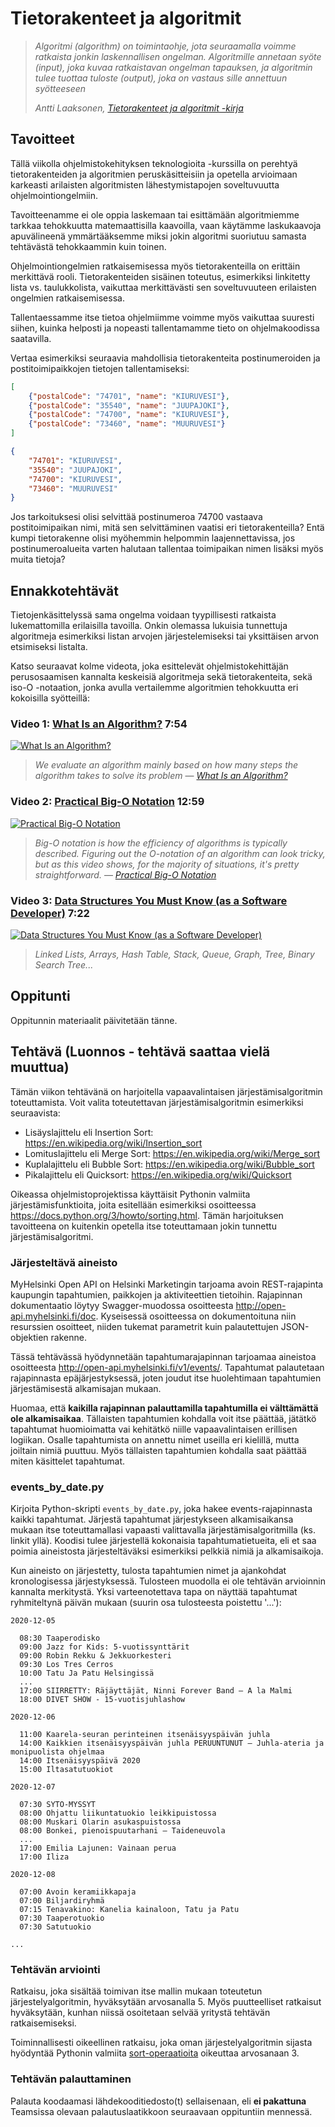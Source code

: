 # Tietorakenteet ja algoritmit


> *Algoritmi (algorithm) on toimintaohje, jota seuraamalla voimme ratkaista jonkin laskennallisen ongelman. Algoritmille annetaan syöte (input), joka
kuvaa ratkaistavan ongelman tapauksen, ja algoritmin tulee tuottaa tuloste (output), joka on vastaus sille annettuun syötteeseen*
>
> *Antti Laaksonen, [Tietorakenteet ja algoritmit -kirja](https://github.com/pllk/tirakirja/raw/master/tirakirja.pdf)*


## Tavoitteet

Tällä viikolla ohjelmistokehityksen teknologioita -kurssilla on perehtyä tietorakenteiden ja algoritmien peruskäsitteisiin ja opetella arvioimaan karkeasti arilaisten algoritmisten lähestymistapojen soveltuvuutta ohjelmointiongelmiin. 

Tavoitteenamme ei ole oppia laskemaan tai esittämään algoritmiemme tarkkaa tehokkuutta matemaattisilla kaavoilla, vaan käytämme laskukaavoja apuvälineenä ymmärtääksemme miksi jokin algoritmi suoriutuu samasta tehtävästä tehokkaammin kuin toinen.

Ohjelmointiongelmien ratkaisemisessa myös tietorakenteilla on erittäin merkittävä rooli. Tietorakenteiden sisäinen toteutus, esimerkiksi linkitetty lista vs. taulukkolista, vaikuttaa merkittävästi sen soveltuvuuteen erilaisten ongelmien ratkaisemisessa. 

Tallentaessamme itse tietoa ohjelmiimme voimme myös vaikuttaa suuresti siihen, kuinka helposti ja nopeasti tallentamamme tieto on ohjelmakoodissa saatavilla.

Vertaa esimerkiksi seuraavia mahdollisia tietorakenteita postinumeroiden ja postitoimipaikkojen tietojen tallentamiseksi:

```json
[
    {"postalCode": "74701", "name": "KIURUVESI"},
    {"postalCode": "35540", "name": "JUUPAJOKI"},
    {"postalCode": "74700", "name": "KIURUVESI"},
    {"postalCode": "73460", "name": "MUURUVESI"}
]
```

```json
{
    "74701": "KIURUVESI",
    "35540": "JUUPAJOKI",
    "74700": "KIURUVESI",
    "73460": "MUURUVESI"
}
```

Jos tarkoituksesi olisi selvittää postinumeroa 74700 vastaava postitoimipaikan nimi, mitä sen selvittäminen vaatisi eri tietorakenteilla? Entä kumpi tietorakenne olisi myöhemmin helpommin laajennettavissa, jos postinumeroalueita varten halutaan tallentaa toimipaikan nimen lisäksi myös muita tietoja?

## Ennakkotehtävät

Tietojenkäsittelyssä sama ongelma voidaan tyypillisesti ratkaista lukemattomilla erilaisilla tavoilla. Onkin olemassa lukuisia tunnettuja algoritmeja esimerkiksi listan arvojen järjestelemiseksi tai yksittäisen arvon etsimiseksi listalta. 

Katso seuraavat kolme videota, joka esittelevät ohjelmistokehittäjän perusosaamisen kannalta keskeisiä algoritmeja sekä tietorakenteita, sekä iso-O -notaation, jonka avulla vertailemme algoritmien tehokkuutta eri kokoisilla syötteillä:

### Video 1: [What Is an Algorithm?](https://youtu.be/PY82qqyWJJs) 7:54

[![What Is an Algorithm?](https://img.youtube.com/vi/PY82qqyWJJs/mq1.jpg)](https://youtu.be/PY82qqyWJJs)


> *We evaluate an algorithm mainly based on how many steps the algorithm takes to solve its problem* &mdash; *[What Is an Algorithm?](https://youtu.be/PY82qqyWJJs)*


### Video 2: [Practical Big-O Notation](https://youtu.be/e6UZ2kzmmdA) 12:59

[![Practical Big-O Notation](https://img.youtube.com/vi/e6UZ2kzmmdA/mq2.jpg)](https://youtu.be/e6UZ2kzmmdA)

> *Big-O notation is how the efficiency of algorithms is typically described. Figuring out the O-notation of an algorithm can look tricky, but as this video shows, for the majority of situations, it's pretty straightforward.* &mdash; *[Practical Big-O Notation](https://youtu.be/e6UZ2kzmmdA)*

### Video 3: [Data Structures You Must Know (as a Software Developer)](https://youtu.be/sVxBVvlnJsM) 7:22

[![Data Structures You Must Know (as a Software Developer)](https://img.youtube.com/vi/sVxBVvlnJsM/mq1.jpg)](https://youtu.be/sVxBVvlnJsM)

> *Linked Lists, Arrays, Hash Table, Stack, Queue, Graph, Tree, Binary Search Tree...*



## Oppitunti

Oppitunnin materiaalit päivitetään tänne.


## Tehtävä (Luonnos - tehtävä saattaa vielä muuttua)

Tämän viikon tehtävänä on harjoitella vapaavalintaisen järjestämisalgoritmin toteuttamista. Voit valita toteutettavan järjestämisalgoritmin esimerkiksi seuraavista:

* Lisäyslajittelu eli Insertion Sort: https://en.wikipedia.org/wiki/Insertion_sort
* Lomituslajittelu eli Merge Sort: https://en.wikipedia.org/wiki/Merge_sort
* Kuplalajittelu eli Bubble Sort: https://en.wikipedia.org/wiki/Bubble_sort
* Pikalajittelu eli Quicksort: https://en.wikipedia.org/wiki/Quicksort

Oikeassa ohjelmistoprojektissa käyttäisit Pythonin valmiita järjestämisfunktioita, joita esitellään esimerkiksi osoitteessa https://docs.python.org/3/howto/sorting.html. Tämän harjoituksen tavoitteena on kuitenkin opetella itse toteuttamaan jokin tunnettu järjestämisalgoritmi.


### Järjesteltävä aineisto

MyHelsinki Open API on Helsinki Marketingin tarjoama avoin REST-rajapinta kaupungin tapahtumien, paikkojen ja aktiviteettien tietoihin. Rajapinnan dokumentaatio löytyy Swagger-muodossa osoitteesta http://open-api.myhelsinki.fi/doc. Kyseisessä osoitteessa on dokumentoituna niin resurssien osoitteet, niiden tukemat parametrit kuin palautettujen JSON-objektien rakenne.

Tässä tehtävässä hyödynnetään tapahtumarajapinnan tarjoamaa aineistoa osoitteesta http://open-api.myhelsinki.fi/v1/events/. Tapahtumat palautetaan rajapinnasta epäjärjestyksessä, joten joudut itse huolehtimaan tapahtumien järjestämisestä alkamisajan mukaan. 

Huomaa, että **kaikilla rajapinnan palauttamilla tapahtumilla ei välttämättä ole alkamisaikaa**. Tällaisten tapahtumien kohdalla voit itse päättää, jätätkö tapahtumat huomioimatta vai kehitätkö niille vapaavalintaisen erillisen logiikan. Osalle tapahtumista on annettu nimet useilla eri kielillä, mutta joiltain nimiä puuttuu. Myös tällaisten tapahtumien kohdalla saat päättää miten käsittelet tapahtumat.


### events_by_date.py

Kirjoita Python-skripti `events_by_date.py`, joka hakee events-rajapinnasta kaikki tapahtumat. Järjestä tapahtumat järjestykseen alkamisaikansa mukaan itse toteuttamallasi vapaasti valittavalla järjestämisalgoritmilla (ks. linkit yllä). Koodisi tulee järjestellä kokonaisia tapahtumatietueita, eli et saa poimia aineistosta järjesteltäväksi esimerkiksi pelkkiä nimiä ja alkamisaikoja.

Kun aineisto on järjestetty, tulosta tapahtumien nimet ja ajankohdat kronologisessa järjestyksessä. Tulosteen muodolla ei ole tehtävän arvioinnin kannalta merkitystä. Yksi varteenotettava tapa on näyttää tapahtumat ryhmiteltynä päivän mukaan (suurin osa tulosteesta poistettu '...'):

```
2020-12-05

  08:30 Taaperodisko
  09:00 Jazz for Kids: 5-vuotissynttärit
  09:00 Robin Rekku & Jekkuorkesteri
  09:30 Los Tres Cerros
  10:00 Tatu Ja Patu Helsingissä
  ...
  17:00 SIIRRETTY: Räjäyttäjät, Ninni Forever Band – A la Malmi
  18:00 DIVET SHOW - 15-vuotisjuhlashow

2020-12-06

  11:00 Kaarela-seuran perinteinen itsenäisyyspäivän juhla
  14:00 Kaikkien itsenäisyyspäivän juhla PERUUNTUNUT – Juhla-ateria ja monipuolista ohjelmaa
  14:00 Itsenäisyyspäivä 2020
  15:00 Iltasatutuokiot

2020-12-07

  07:30 SYTO-MYSSYT
  08:00 Ohjattu liikuntatuokio leikkipuistossa
  08:00 Muskari Olarin asukaspuistossa
  08:00 Bonkei, pienoispuutarhani – Taideneuvola
  ...
  17:00 Emilia Lajunen: Vainaan perua
  17:00 Iliza

2020-12-08

  07:00 Avoin keramiikkapaja
  07:00 Biljardiryhmä
  07:15 Tenavakino: Kanelia kainaloon, Tatu ja Patu
  07:30 Taaperotuokio
  07:30 Satutuokio
 
...
```

### Tehtävän arviointi

Ratkaisu, joka sisältää toimivan itse mallin mukaan toteutetun järjestelyalgoritmin, hyväksytään arvosanalla 5. Myös puutteelliset ratkaisut hyväksytään, kunhan niissä osoitetaan selvää yritystä tehtävän ratkaisemiseksi.

Toiminnallisesti oikeellinen ratkaisu, joka oman järjestelyalgoritmin sijasta hyödyntää Pythonin valmiita [sort-operaatioita](https://docs.python.org/3/howto/sorting.html) oikeuttaa arvosanaan 3.

### Tehtävän palauttaminen

Palauta koodaamasi lähdekooditiedosto(t) sellaisenaan, eli **ei pakattuna** Teamsissa olevaan palautuslaatikkoon seuraavaan oppituntiin mennessä.
